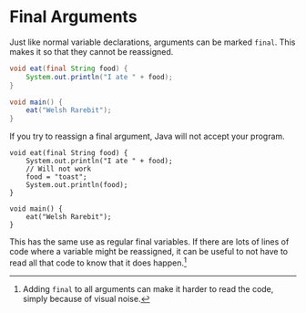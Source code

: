 # Final Arguments

Just like normal variable declarations, arguments can be marked
`final`. This makes it so that they cannot be reassigned.

```java
void eat(final String food) {
    System.out.println("I ate " + food);
}

void main() {
    eat("Welsh Rarebit");
}
```

If you try to reassign a final argument, Java will not accept your program.

```java,panics
void eat(final String food) {
    System.out.println("I ate " + food);
    // Will not work
    food = "toast";
    System.out.println(food);
}

void main() {
    eat("Welsh Rarebit");
}
```

This has the same use as regular final variables. If there are lots of lines
of code where a variable might be reassigned, it can be useful to not have
to read all that code to know that it does happen.[^opinion]

[^opinion]: Adding `final` to all arguments can make it harder to read the code, simply because of visual noise.
